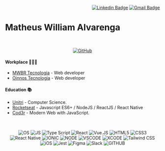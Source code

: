 

<div align="end">
	
[![Linkedin Badge](https://img.shields.io/badge/-Linkedin-blue?logo=Linkedin&logoColor=white&link=https://www.linkedin.com/matheuswalvarenga)](https://www.linkedin.com/in/matheuswalvarenga/)      [![Gmail Badge](https://img.shields.io/badge/-Gmail-red?logo=Gmail&logoColor=white&link=mailto:matheuswalvarenga@gmail.com)](mailto:matheuswalvarenga@gmail.com)  
</div>

# Matheus William Alvarenga

<br/>
<div align="center">
	
[![GitHub](https://github-profile-summary-cards.vercel.app/api/cards/profile-details?username=MatheusWAlvarenga&theme=vue)](https://github.com/MatheusWAlvarenga/) 
</div>


#### Workplace 👨🏻‍💻

- [MWBR Tecnologia](https://www.linkedin.com/company/mwbr-tecnologia/) - Web developer 
- [Oinnos Tecnologia](https://oinnos.com.br/) - Web developer  




#### Education 📚

- [Unitri](https://unitri.edu.br/) - Computer Science.
- [Rocketseat](https://rocketseat.com.br/) - Javascript ES6+ / NodeJS / ReactJS / React Native
- [Cod3r](https://www.cod3r.com.br/) - Modern Web with JavaScript.
<br/><br/><br/>
<div align="center">
	

	
![OS](https://img.shields.io/badge/mac%20os-000000?style=for-the-badge&logo=apple&logoColor=white) ![JS](https://img.shields.io/badge/JavaScript-F7DF1E?style=for-the-badge&logo=javascript&logoColor=black) ![Type Script](	https://img.shields.io/badge/TypeScript-007ACC?style=for-the-badge&logo=typescript&logoColor=white) ![React](https://img.shields.io/badge/React-20232A?style=for-the-badge&logo=react&logoColor=61DAFB) ![Vue.JS](https://img.shields.io/badge/Vue.js-35495E?style=for-the-badge&logo=vue.js&logoColor=4FC08D) ![HTML5](https://img.shields.io/badge/HTML5-E34F26?style=for-the-badge&logo=html5&logoColor=white) ![CSS3](https://img.shields.io/badge/CSS3-1572B6?style=for-the-badge&logo=css3&logoColor=white) ![React Native](https://img.shields.io/badge/React_Native-20232A?style=for-the-badge&logo=react&logoColor=61DAFB) ![IONIC](https://img.shields.io/badge/Ionic-3880FF?style=for-the-badge&logo=ionic&logoColor=white) ![NODE](	https://img.shields.io/badge/Node.js-43853D?style=for-the-badge&logo=node.js&logoColor=white) ![VSCODE](https://img.shields.io/badge/Visual_Studio_Code-0078D4?style=for-the-badge&logo=visual%20studio%20code&logoColor=white) ![XCODE](https://img.shields.io/badge/Xcode-007ACC?style=for-the-badge&logo=Xcode&logoColor=white) ![Tailwind CSS](https://img.shields.io/badge/Tailwind_CSS-38B2AC?style=for-the-badge&logo=tailwind-css&logoColor=white) ![iOS](https://img.shields.io/badge/iOS-000000?style=for-the-badge&logo=ios&logoColor=white) ![Jest](https://img.shields.io/badge/Jest-323330?style=for-the-badge&logo=Jest&logoColor=white) ![Figma](https://img.shields.io/badge/Figma-F24E1E?style=for-the-badge&logo=figma&logoColor=white)  ![Slack](	https://img.shields.io/badge/Slack-4A154B?style=for-the-badge&logo=slack&logoColor=white) ![GITHUB](https://img.shields.io/badge/GitHub-100000?style=for-the-badge&logo=github&logoColor=white)
	
</div>



